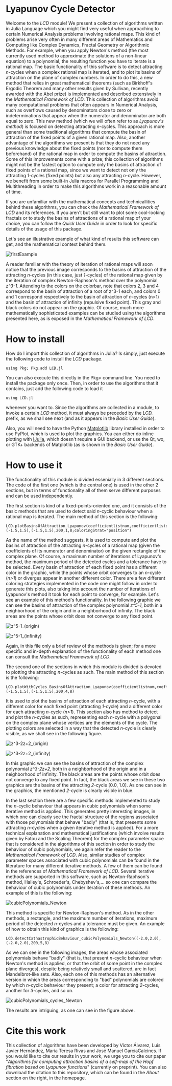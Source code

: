 ﻿# Lyapunov Cycle Detector

Welcome to the *LCD* module! We present a collection of algorithms written in Julia Language which you might find very useful when approaching to certain Numerical Analysis problems involving rational maps. This kind of problems arise very often in many different areas of Mathematics and Computing like Complex Dynamics, Fractal Geometry or Algorithmic Methods. For example, when you apply Newton's method (the most currently used method to approximate the solutions of a non-linear equation) to a polynomial, the resulting function you have to iterate is a rational map.
The basic functionality of this software is to detect attracting *n*-cycles when a complex rational map is iterated, and to plot its basins of attraction on the plane of complex numbers. In order to do this, a new method that relies in great mathematical theorems (such as Birkhoff's Ergodic Theorem and many other results given by Sullivan, recently awarded with the Abel prize) is implemented and described extensively in the *Mathematical Framework of LCD*.
This collection of algorithms avoid many computational problems that often appears in Numerical Analysis, such as overflows caused by denominators close to zero or indeterminations that appear when the numerator and denominator are both equal to zero.
This new method (which we will often refer to as *Lyapunov's method*) is focused on detecting attracting *n*-cycles. This approach is more general than some traditional algorithms that compute the basin of attraction of the fixed points of a given rational map. Also, another advantage of the algorithms we present is that they do not need any previous knowledge about the fixed points (nor to compute them beforehand) of the rational map in order to compute the basins of attraction.
Some of this improvements come with a prize; this collection of algorithms might not be the fastest option to compute only the basins of attraction of fixed points of a rational map, since we want to detect not only the attracting *1*-cycles (fixed points) but also any attracting *n*-cycle. However, we benefit from some built-in Julia macros for Parallel Programming and Multithreading in order to make this algorithms work in a reasonable amount of time.

If you are unfamiliar with the mathematical concepts and technicallities behind these algorithms, you can check the *Mathematical Framework of LCD* and its references. If you aren't but still want to plot some cool-looking fractals or to study the basins of attractions of a rational map of your choice, you can follow the *Quick User Guide* in order to look for specific details of the usage of this package.

Let's see an illustrative example of what kind of results this software can get, and the mathematical context behind them.

![firstExample](https://github.com/valvarezapa/LCD/blob/main/Examples/z%5E3-1%20(origin).PNG "Basins of z^3-1")

A reader familiar with the theory of iteration of rational maps will soon notice that the previous image corresponds to the basins of attraction of  the attracting *n*-cycles (in this case, just *1*-cycles) of the rational map given by the iteration of complex Newton-Raphson's method over the polynomial *z^3-1*. Attending to the colors on the colorbar, note that colors 2, 3 and 4 correspond to the basin of attraction of a root of z^3-1 each, and colors 0 and 1 correspond respectively to the basin of attraction of *n*-cycles (n>1) and the basin of attraction of infinity (repulsive fixed point).
This gray and black colors do not appear on the graphic. Of course, much more mathematically sophisticated examples can be studied using the algorithms presented here, as is exposed in the *Mathematical Framework of LCD*. 

# How to install

How do I import this collection of algorithms in Julia? Is simply, just execute the following code to install the *LCD* package.

~~~
using Pkg; Pkg.add LCD.jl
~~~

You can also execute this directly in the Pkg> command line. You need to install the package only once. Then, in order to use the algorithms that it contains, just add the following code to load it

~~~
using LCD.jl
~~~

whenever you want to. Since the algorithms are collected in a module, to invoke a certain *LCD* method, it must always be preceded by the *LCD.* prefix, as we shall see next (and as it appears in the *Basic User Guide*).

Also, you will need to have the Python [Matplotlib](http://matplotlib.org/) library installed in order to use PyPlot, which is used to plot the graphics. You can either do inline plotting with [IJulia](https://github.com/JuliaLang/IJulia.jl), which doesn't require a GUI backend, or use the Qt, wx, or GTK+ backends of Matplotlib (as is shown in the *Basic User Guide*).

# How to use it

The functionality of this module is divided essenially in 3 different sections. The code of the first one (which is the central one) is used in the other 2 sections, but in terms of functionality all of them serve different purposes and can be used independently.

The first section is kind of a fixed-points-oriented one, and it consists of the basic methods that are used to detect said *n*-cyclic behaviour when a rational map is iterated. The main method of this section is the following:

~~~
LCD.plotBasinsOfAttraction_Lyapunov(coefficientlistnum,coefficientlistden,(-1.5,1.5),(-1.5,1.5),200,1,8;coloringStrat="position")
~~~

As the name of the method suggests, it is used to compute and plot the basins of attraction of the attracting *n*-cycles of a rational map (given the coefficients of its numerator and denominator) on the given rectangle of the complex plane. Of course, a maximum number of iterations of Lyapunov's method, the maximum period of the detected cycles and a tolerance have to be selected.
Every basin of attraction of each fixed point has a different color in the graphic, while the points whose orbit converges to an *n*-cycle (*n>1*) or diverges appear in another different color. There are a few different coloring strategies implemented in the code one might follow in order to generate this plots, also taking into account the number of iterations of Lyapunov's method it took for each point to converge, for example.
Let's see an example of this method's functionality. In the following graphic we can see the basins of attraction of the complex polynomial *z^5-1*, both in a neighborhood of the origin and in a neighborhood of infinity. The black areas are the points whose orbit does not converge to any fixed point.

![z^5-1_(origin)](https://github.com/valvarezapa/LCD/blob/main/Examples/z^5-1_(origin).PNG "Basins of z^5-1")

![z^5-1_(infinity)](https://github.com/valvarezapa/LCD/blob/main/Examples/z^5-1_(infinity).PNG "Basins of z^5-1 in a neighborhood of infinity")

Again, in this file only a brief review of the methods is given; for a more specific and in-depth explanation of the functionality of each method one can consult the *Mathematical Framework of LCD*.

The second one of the sections in which this module is divided is devoted to plotting the attracting *n*-cycles as such. The main method of this section is the following:

~~~
LCD.plotWithCycles_BasinsOfAttraction_Lyapunov(coefficientlistnum,coefficientlistden,(-1.5,1.5),(-1.5,1.5),200,4,8)
~~~

It is used to plot the basins of attraction of each attracting *n*-cycle, with a different color for each fixed point (attracting *1*-cycle) and a different color for each attracting *n*-cycle (*n>1*).  This section also has method to detect and plot the *n*-cycles as such, representing each *n*-cycle with a polygonal on the complex plane whose vertices are the elements of the cycle. The plotting colors are selected in a way that the detected *n*-cycle is clearly visible, as we shall see in the following figure.

![z^3-2z+2_(origin)](https://github.com/valvarezapa/LCD/blob/main/Examples/2-cycle_(origin).png "Basins of z^3-2z+2")

![z^3-2z+2_(infinity)](https://github.com/valvarezapa/LCD/blob/main/Examples/2-cycle_(infinity).png "Basins of z^3-2z+2 in a neighborhood of infinity")

In this graphic we can see the basins of attraction of the complex polynomial *z^3-2z+2*, both in a neighborhood of the origin and in a neighborhood of infinity. The black areas are the points whose orbit does not converge to any fixed point. In fact, the black areas we see in these two graphics are the basins of the attracting *2*-cycle [0.0, 1.0]. As one can see in the graphics, the mentioned *2*-cycle is clearly visible in blue.

In the last section there are a few specific methods implemented to study the *n*-cyclic behaviour that appears in cubic polynomials when some iterative method is applied. This generates pretty interesting images, in which one can clearly see the fractal structure of the regions associated with those polynomials that behave "badly" (that is, that presents some attracting *n*-cycles when a given iterative method is applied). For a more technical explanation and mathematical justifications (which involve results given by Fatou and the Scaling Theorem) for the complex parameter space that is considered in the algorithms of this section in order to study the behaviour of cubic polynomials, we again refer the reader to the *Mathematical Framework of LCD*. Also, similar studies of complex parameter spaces associated with cubic polynomials can be found in the literature for many different iterative methods. A few of them can be found in the references of *Mathematical Framework of LCD*.
Several iterative methods are supported in this software, such as Newton-Raphson's method, Halley's, Schroeder's, Chebyshev's,... so one can compare the behaviour of cubic polynomials under iteration of these methods.
An example of this is the following:

![cubicPolynomials_Newton](https://github.com/valvarezapa/LCD/blob/main/Examples/cubicPolynomials_colorBar.PNG)

This method is specific for Newton-Raphson's method. As in the other methods, a rectangle, and the maximum number of iterations, maximum period of the detected *n*-cycles and a tolerance must be given. An example of how to obtain this kind of graphics is the following:

~~~
LCD.detectCathastrophicBehaviour_cubicPolynomials_Newton((-2.0,2.0),(-2.0,2.0),200,5,8)
~~~

As we can see in the following images, the areas whose associated polynomials behave "badly" (that is, that present *n*-cyclic behaviour when Newton's method is applied, or that the orbit of some point in the complex plane diverges), despite being relatively small and scattered, are in fact Mandelbrot-like sets.
Also, each one of this methods has an alternative version in which the areas corresponding to "bad" polynomials are colored by which *n*-cyclic behaviour they present; a color for attracting *2*-cycles, another for *3*-cycles, and so on.

![cubicPolynomials_cycles_Newton](https://github.com/valvarezapa/LCD/blob/main/Examples/cubicPolynomials_distinguishCycles_colorBar.png)

The results are intriguing, as one can see in the figure above.

# Cite this work

This collection of algorithms have been developed by Víctor Álvarez, Luis Javier Hernández, María Teresa Rivas and José Manuel GarcíaCalcines. If you would like to cite our results in your work, we urge you to cite our paper "*Algorithms for computing attraction basins of a self-map of the Hopf fibration based on Lyapunov functions*" (currently on preprint). You can also download the citation to this repository, which can be found in the *About* section on the right, in the homepage.
